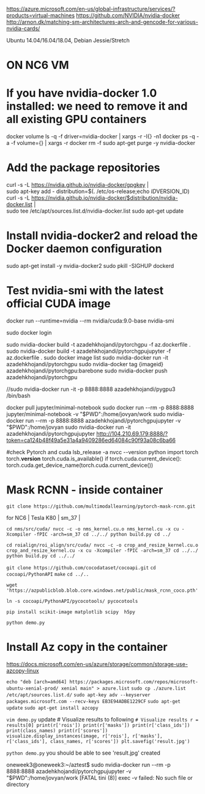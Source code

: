 
https://azure.microsoft.com/en-us/global-infrastructure/services/?products=virtual-machines
https://github.com/NVIDIA/nvidia-docker
http://arnon.dk/matching-sm-architectures-arch-and-gencode-for-various-nvidia-cards/


Ubuntu 14.04/16.04/18.04, Debian Jessie/Stretch
# ON NC6 VM

# If you have nvidia-docker 1.0 installed: we need to remove it and all existing GPU containers
docker volume ls -q -f driver=nvidia-docker | xargs -r -I{} -n1 docker ps -q -a -f volume={} | xargs -r docker rm -f
sudo apt-get purge -y nvidia-docker

# Add the package repositories
curl -s -L https://nvidia.github.io/nvidia-docker/gpgkey | \
  sudo apt-key add -
distribution=$(. /etc/os-release;echo $ID$VERSION_ID)
curl -s -L https://nvidia.github.io/nvidia-docker/$distribution/nvidia-docker.list | \
  sudo tee /etc/apt/sources.list.d/nvidia-docker.list
sudo apt-get update

# Install nvidia-docker2 and reload the Docker daemon configuration
sudo apt-get install -y nvidia-docker2
sudo pkill -SIGHUP dockerd

# Test nvidia-smi with the latest official CUDA image
docker run --runtime=nvidia --rm nvidia/cuda:9.0-base nvidia-smi


sudo docker login

sudo nvidia-docker build -t azadehkhojandi/pytorchgpu -f az.dockerfile .
sudo nvidia-docker build -t azadehkhojandi/pytorchgpujupyter -f az.dockerfile .
sudo docker image list
sudo nvidia-docker run -it azadehkhojandi/pytorchgpu
sudo nvidia-docker tag {imageid} azadehkhojandi/pytorchgpu:barebone
sudo nvidia-docker push azadehkhojandi/pytorchgpu

//sudo nvidia-docker run -it -p 8888:8888 azadehkhojandi/pygpu3 /bin/bash

docker pull jupyter/minimal-notebook
sudo  docker run --rm -p 8888:8888  jupyter/minimal-notebook  -v "$PWD":/home/jovyan/work
sudo nvidia-docker run --rm -p 8888:8888    azadehkhojandi/pytorchgpujupyter -v "$PWD":/home/jovyan
sudo nvidia-docker run -it azadehkhojandi/pytorchgpujupyter
http://104.210.69.179:8888/?token=ca124b48f49a5e31a4a9409286ed64084c90f93a08c6ba66




#check Pytorch and cuda
lsb_release -a
nvcc --version
python
import  torch
torch.__version__
torch.cuda.is_available()
if torch.cuda.current_device():
  torch.cuda.get_device_name(torch.cuda.current_device())

# Mask RCNN - inside container
`git clone https://github.com/multimodallearning/pytorch-mask-rcnn.git`

for NC6
| Tesla K80 | sm_37 |

`cd nms/src/cuda/
 nvcc -c -o nms_kernel.cu.o nms_kernel.cu -x cu -Xcompiler -fPIC -arch=sm_37
 cd ../../
 python build.py
 cd ../`

 `cd roialign/roi_align/src/cuda/
 nvcc -c -o crop_and_resize_kernel.cu.o crop_and_resize_kernel.cu -x cu -Xcompiler -fPIC -arch=sm_37
 cd ../../
 python build.py
 cd ../../`

`git clone https://github.com/cocodataset/cocoapi.git`
`cd cocoapi/PythonAPI`
`make`
`cd ../..`

 `wget 'https://azpublicblob.blob.core.windows.net/public/mask_rcnn_coco.pth'`

 `ln -s cocoapi/PythonAPI/pycocotools/ pycocotools`

 `pip install scikit-image matplotlib scipy  h5py`

 `python demo.py`

# Install Az copy in the container 
https://docs.microsoft.com/en-us/azure/storage/common/storage-use-azcopy-linux

`echo "deb [arch=amd64] https://packages.microsoft.com/repos/microsoft-ubuntu-xenial-prod/ xenial main" > azure.list`
`sudo cp ./azure.list /etc/apt/sources.list.d/`
`sudo apt-key adv --keyserver packages.microsoft.com --recv-keys EB3E94ADBE1229CF`
`sudo apt-get update`
`sudo apt-get install azcopy`

`vim demo.py`
update # Visualize results to following
`# Visualize results
r = results[0]
print(r['rois'])
print(r['masks'])
print(r['class_ids'])
print(class_names)
print(r['scores'])
visualize.display_instances(image, r['rois'], r['masks'], r['class_ids'],
                            class_names, r['scores'])
plt.savefig('result.jpg')
`

`python demo.py`
you should be able to see 'result.jpg' created 


oneweek3@oneweek3:~/aztest$ sudo nvidia-docker run --rm -p 8888:8888    azadehkhojandi/pytorchgpujupyter -v "$PWD":/home/jovyan/work
[FATAL tini (8)] exec -v failed: No such file or directory





